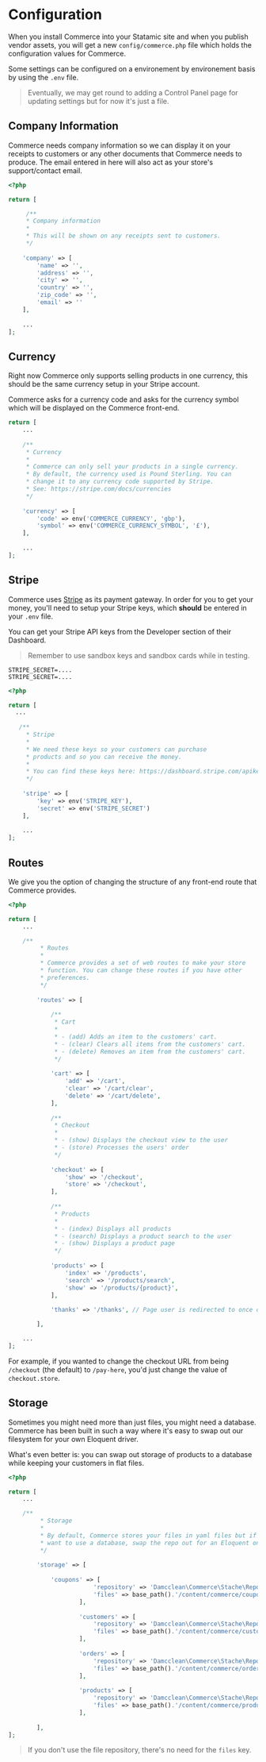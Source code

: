 # Configuration

When you install Commerce into your Statamic site and when you publish vendor assets, you will get a new `config/commerce.php` file which holds the configuration values for Commerce.

Some settings can be configured on a environement by environement basis by using the `.env` file.

> Eventually, we may get round to adding a Control Panel page for updating settings but for now it's just a file.

## Company Information

Commerce needs company information so we can display it on your receipts to customers or any other documents that Commerce needs to produce. The email entered in here will also act as your store's support/contact email.

```php
<?php

return [

     /**
     * Company information
     *
     * This will be shown on any receipts sent to customers.
     */
     
    'company' => [
        'name' => '',
        'address' => '',
        'city' => '',
        'country' => '',
        'zip_code' => '',
        'email' => ''
    ],
    
    ...
];
```

## Currency

Right now Commerce only supports selling products in one currency, this should be the same currency setup in your Stripe account.

Commerce asks for a currency code and asks for the currency symbol which will be displayed on the Commerce front-end.

```php
return [
    ...
    
    /**
     * Currency
     *
     * Commerce can only sell your products in a single currency.
     * By default, the currency used is Pound Sterling. You can
     * change it to any currency code supported by Stripe.
     * See: https://stripe.com/docs/currencies
     */
     
    'currency' => [
        'code' => env('COMMERCE_CURRENCY', 'gbp'),
        'symbol' => env('COMMERCE_CURRENCY_SYMBOL', '£'),
    ],
    
    ...
];
```

## Stripe

Commerce uses [Stripe](./stripe.md) as its payment gateway. In order for you to get your money, you'll need to setup your Stripe keys, which **should** be entered in your `.env` file.

You can get your Stripe API keys from  the Developer section of their Dashboard.

> Remember to use sandbox keys and sandbox cards while in testing.

```
STRIPE_SECRET=....
STRIPE_SECRET=....
```

```php
<?php

return [
  ...
  
   /**
     * Stripe
     *
     * We need these keys so your customers can purchase
     * products and so you can receive the money.
     *
     * You can find these keys here: https://dashboard.stripe.com/apikeys
     */
     
    'stripe' => [
        'key' => env('STRIPE_KEY'),
        'secret' => env('STRIPE_SECRET')
    ],
    
    ...
];
```

## Routes

We give you the option of changing the structure of any front-end route that Commerce provides.

```php
<?php

return [
    ...

    /**
         * Routes
         *
         * Commerce provides a set of web routes to make your store
         * function. You can change these routes if you have other
         * preferences.
         */
    
        'routes' => [
    
            /**
             * Cart
             *
             * - (add) Adds an item to the customers' cart.
             * - (clear) Clears all items from the customers' cart.
             * - (delete) Removes an item from the customers' cart.
             */
    
            'cart' => [
                'add' => '/cart',
                'clear' => '/cart/clear',
                'delete' => '/cart/delete',
            ],
    
            /**
             * Checkout
             *
             * - (show) Displays the checkout view to the user
             * - (store) Processes the users' order
             */
    
            'checkout' => [
                'show' => '/checkout',
                'store' => '/checkout',
            ],
    
            /**
             * Products
             *
             * - (index) Displays all products
             * - (search) Displays a product search to the user
             * - (show) Displays a product page
             */
    
            'products' => [
                'index' => '/products',
                'search' => '/products/search',
                'show' => '/products/{product}',
            ],
    
            'thanks' => '/thanks', // Page user is redirected to once order has been processed.

        ],

    ...
];
```

For example, if you wanted to change the checkout URL from being `/checkout` (the default) to `/pay-here`, you'd just change the value of `checkout.store`.

## Storage

Sometimes you might need more than just files, you might need a database. Commerce has been built in such a way where it's easy to swap out our filesystem for your own Eloquent driver.

What's even better is: you can swap out storage of products to a database while keeping your customers in flat files.

```php
<?php

return [
    ...

    /**
         * Storage
         *
         * By default, Commerce stores your files in yaml files but if you
         * want to use a database, swap the repo out for an Eloquent one.
         */
    
        'storage' => [
    
            'coupons' => [
                        'repository' => 'Damcclean\Commerce\Stache\Repositories\FileCouponRepository',
                        'files' => base_path().'/content/commerce/coupons',
                    ],
            
                    'customers' => [
                        'repository' => 'Damcclean\Commerce\Stache\Repositories\FileCustomerRepository',
                        'files' => base_path().'/content/commerce/customers',
                    ],
            
                    'orders' => [
                        'repository' => 'Damcclean\Commerce\Stache\Repositories\FileOrderRepository',
                        'files' => base_path().'/content/commerce/orders',
                    ],
            
                    'products' => [
                        'repository' => 'Damcclean\Commerce\Stache\Repositories\FileProductRepository',
                        'files' => base_path().'/content/commerce/products',
                    ],
    
        ],
];
```

> If you don't use the file repository, there's no need for the `files` key.
